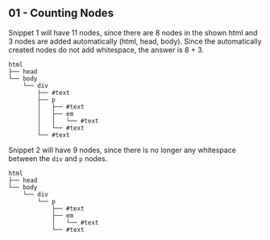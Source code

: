 ## 01 - Counting Nodes

Snippet 1 will have 11 nodes, since there are 8 nodes in the shown html and 3 nodes are added automatically (html, head, body). Since the automatically created nodes do not add whitespace, the answer is 8 + 3.

```
html
├── head
└── body
    └── div
        ├── #text
        ├── p
        │   ├── #text
        │   ├── em
        │   │   └── #text
        │   └── #text
        └── #text
```

Snippet 2 will have 9 nodes, since there is no longer any whitespace between the `div` and `p` nodes.

```
html
├── head
└── body
    └── div
        └── p
            ├── #text
            ├── em
            │   └── #text
            └── #text
```
